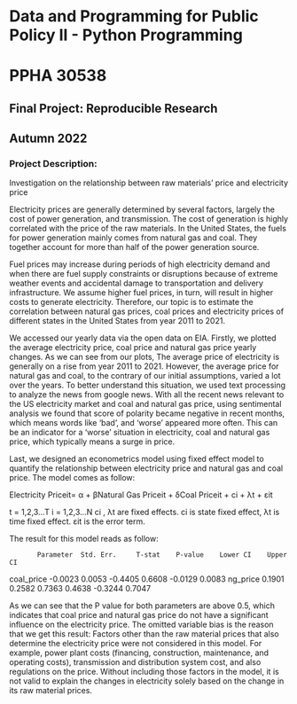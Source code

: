 # Data and Programming for Public Policy II - Python Programming
# PPHA 30538


## Final Project: Reproducible Research
## Autumn 2022


### Project Description:

Investigation on the relationship between raw materials’ price and electricity price

Electricity prices are generally determined by several factors, largely the cost of power generation, and transmission. The cost of generation is highly correlated with the price of the raw materials. In the United States, the fuels for power generation mainly comes from natural gas and coal. They together account for more than half of the power generation source.

Fuel prices may increase during periods of high electricity demand and when there are fuel supply constraints or disruptions because of extreme weather events and accidental damage to transportation and delivery infrastructure. We assume higher fuel prices, in turn, will result in higher costs to generate electricity. Therefore, our topic is to estimate the correlation between natural gas prices, coal prices and electricity prices of different states in the United States from year 2011 to 2021.

We accessed our yearly data via the open data on EIA. Firstly, we plotted the average electricity price, coal price and natural gas price yearly changes. As we can see from our plots, The average price of electricity is generally on a rise from year 2011 to 2021. However, the average price for natural gas and coal, to the contrary of our initial assumptions, varied a lot over the years.
To better understand this situation, we used text processing to analyze the news from google news. With all the recent news relevant to the US electricity market and coal and natural gas price, using sentimental analysis we found that score of polarity became negative in recent months, which means words like ‘bad’, and ‘worse’ appeared more often. This can be an indicator for a ‘worse’ situation in electricity, coal and natural gas price, which typically means a surge in price.
 

Last, we designed an econometrics model using fixed effect model to quantify the relationship between electricity price and natural gas and coal price. The model comes as follow:

Electricity Priceit= α + βNatural Gas Priceit + δCoal Priceit  + ci + λt + εit

t = 1,2,3…T    i = 1,2,3…N
ci , λt are fixed effects. ci is state fixed effect, λt is time fixed effect.
εit is the error term.

The result for this model reads as follow: 

           Parameter  Std. Err.     T-stat    P-value    Lower CI    Upper CI
coal_price    -0.0023     0.0053    -0.4405     0.6608     -0.0129      0.0083
ng_price       0.1901     0.2582     0.7363     0.4638     -0.3244      0.7047

As we can see that the P value for both parameters are above 0.5, which indicates that coal price and natural gas price do not have a significant influence on the electricity price. The omitted variable bias is the reason that we get this result:
Factors other than the raw material prices that also determine the electricity price were not considered in this model. For example, power plant costs (financing, construction, maintenance, and operating costs), transmission and distribution system cost, and also regulations on the price. Without including those factors in the model, it is not valid to explain the changes in electricity solely based on the change in its raw material prices.
